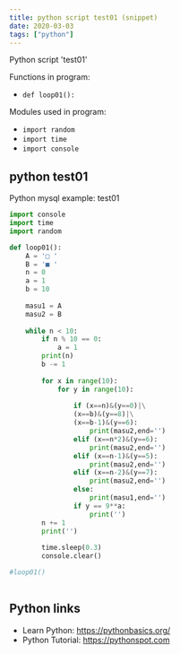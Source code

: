 ```yaml
---
title: python script test01 (snippet)
date: 2020-03-03
tags: ["python"]
---
```

Python script 'test01'

Functions in program: 
* `def loop01():`

Modules used in program: 
* `import random`
* `import time`
* `import console`

## python test01

Python mysql example: test01

```python
import console
import time
import random

def loop01():
	A = '□ '
	B = '■ '
	n = 0
	a = 1
	b = 10
	
	masu1 = A
	masu2 = B
	
	while n < 10:
		if n % 10 == 0:
			a = 1	
		print(n)
		b -= 1	
	
		for x in range(10):
			for y in range(10):
				
				if (x==n)&(y==0)|\
				(x==b)&(y==8)|\
				(x==b-1)&(y==6):
					print(masu2,end='')			
				elif (x==n*2)&(y==6):
					print(masu2,end='')
				elif (x==n-1)&(y==5):
					print(masu2,end='')	
				elif (x==n-2)&(y==7):
					print(masu2,end='')
				else:
					print(masu1,end='')
				if y == 9**a:
					print('')
		n += 1
		print('')
		
		time.sleep(0.3)
		console.clear()

#loop01()			
			


```

## Python links

- Learn Python: https://pythonbasics.org/
- Python Tutorial: https://pythonspot.com
